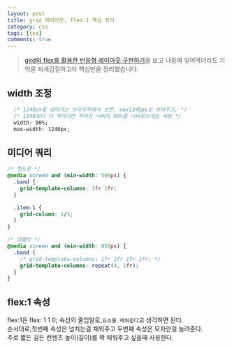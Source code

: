 ```yaml
---
layout: post
title: grid 레이아웃, flex:1 핵심 정리
category: css
tags: [css]
comments: true
---
```


> [gird와 flex를 활용한 반응형 레이아웃 구현하기](https://www.youtube.com/watch?v=sgyibPa-2i8)를 보고 나중에 잊어먹더라도 기억을 되새김질하고자 핵심만을 정리했습니다.

## width 조정

``` css
  /* 1240px를 넘어가는 브라우저에서 보면, max1240px로 보여주고, */
  /* 1240보다 더 적어지면 적어진 너비의 90%를 너비로쓰게끔 세팅 */
  width: 90%;
  max-width: 1240px;
```

## 미디어 쿼리

``` css
/* 핸드폰 */
@media screen and (min-width: 500px) {
  .band {
    grid-template-columns: 1fr 1fr;
  }

  .item-1 {
    grid-column: 1/3;
  }
}

/* 테블릿 */
@media screen and (min-width: 850px) {
  .band {
    /* grid-template-columns: 1fr 1fr 1fr 1fr; */
    grid-template-columns: repeat(4, 1fr);
  }
}
```

## flex:1 속성

flex:1은 flex: 1 1 0; 속성의 줄임말로,`요소를 채워준다`고 생각하면 된다.<br/>
순서대로,첫번째 속성은 넘치는걸 채워주고 두번째 속성은 모자란걸 늘려준다.<br/>
주로 짧든 길든 컨텐츠 높이(길이)를 꽉 채워주고 싶을때 사용한다.